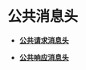 # 公共消息头<a name="functiongraph_06_0300"></a>

-   **[公共请求消息头](公共请求消息头.md)**  

-   **[公共响应消息头](公共响应消息头.md)**  


